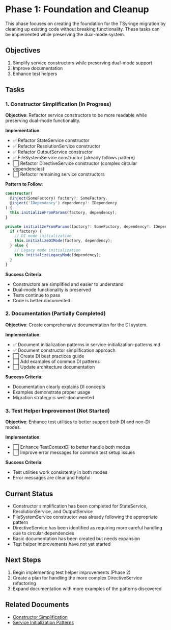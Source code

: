 # Phase 1: Foundation and Cleanup

This phase focuses on creating the foundation for the TSyringe migration by cleaning up existing code without breaking functionality. These tasks can be implemented while preserving the dual-mode system.

## Objectives

1. Simplify service constructors while preserving dual-mode support
2. Improve documentation
3. Enhance test helpers

## Tasks

### 1. Constructor Simplification (In Progress)

**Objective**: Refactor service constructors to be more readable while preserving dual-mode functionality.

**Implementation**:
- ✅ Refactor StateService constructor
- ✅ Refactor ResolutionService constructor
- ✅ Refactor OutputService constructor
- ✅ FileSystemService constructor (already follows pattern)
- ⬜ Refactor DirectiveService constructor (complex circular dependencies)
- ⬜ Refactor remaining service constructors

**Pattern to Follow**:
```typescript
constructor(
  @inject(SomeFactory) factory?: SomeFactory,
  @inject('IDependency') dependency?: IDependency
) {
  this.initializeFromParams(factory, dependency);
}

private initializeFromParams(factory?: SomeFactory, dependency?: IDependency): void {
  if (factory) {
    // DI mode initialization
    this.initializeDIMode(factory, dependency);
  } else {
    // Legacy mode initialization
    this.initializeLegacyMode(dependency);
  }
}
```

**Success Criteria**:
- Constructors are simplified and easier to understand
- Dual-mode functionality is preserved
- Tests continue to pass
- Code is better documented

### 2. Documentation (Partially Completed)

**Objective**: Create comprehensive documentation for the DI system.

**Implementation**:
- ✅ Document initialization patterns in service-initialization-patterns.md
- ✅ Document constructor simplification approach
- ⬜ Create DI best practices guide
- ⬜ Add examples of common DI patterns
- ⬜ Update architecture documentation

**Success Criteria**:
- Documentation clearly explains DI concepts
- Examples demonstrate proper usage
- Migration strategy is well-documented

### 3. Test Helper Improvement (Not Started)

**Objective**: Enhance test utilities to better support both DI and non-DI modes.

**Implementation**:
- ⬜ Enhance TestContextDI to better handle both modes
- ⬜ Improve error messages for common test setup issues

**Success Criteria**:
- Test utilities work consistently in both modes
- Error messages are clear and helpful

## Current Status

- Constructor simplification has been completed for StateService, ResolutionService, and OutputService
- FileSystemService constructor was already following the appropriate pattern
- DirectiveService has been identified as requiring more careful handling due to circular dependencies
- Basic documentation has been created but needs expansion
- Test helper improvements have not yet started

## Next Steps

1. Begin implementing test helper improvements (Phase 2)
2. Create a plan for handling the more complex DirectiveService refactoring
3. Expand documentation with more examples of the patterns discovered

## Related Documents

- [Constructor Simplification](../reference/constructor-simplification.md)
- [Service Initialization Patterns](../reference/service-initialization-patterns.md)